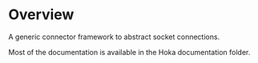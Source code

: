 # Overview

A generic connector framework to abstract socket connections.

Most of the documentation is available in the Hoka documentation folder.